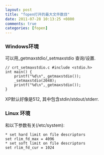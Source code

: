 ```yaml
---
layout: post
title: "fopen打开的最大文件数目"
date: 2011-07-28 10:13:25 +0800
comments: true
categories: [fopen]
---
```


### Windows环境

可以用_getmaxstdio/_setmaxstdio 查询/设置.

	// crt_setmaxstdio.c #include <stdio.h>
	int main() {
		printf("%d\n",_getmaxstdio());
		_setmaxstdio(2048);
		printf("%d\n",_getmaxstdio());
	}

XP默认好像是512, 其中包含stdin/stdout/stderr.

### Linux 环境

和以下参数有关(/etc/system):

	* set hard limit on file descriptors
	set rlim_fd_max = 4096
	* set soft limit on file descriptors
	set rlim_fd_cur = 1024
